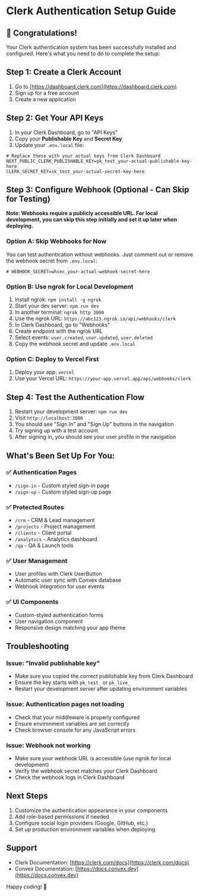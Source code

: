 # Clerk Authentication Setup Guide

## 🎉 Congratulations! 
Your Clerk authentication system has been successfully installed and configured. Here's what you need to do to complete the setup:

## Step 1: Create a Clerk Account
1. Go to [https://dashboard.clerk.com](https://dashboard.clerk.com)
2. Sign up for a free account
3. Create a new application

## Step 2: Get Your API Keys
1. In your Clerk Dashboard, go to "API Keys"
2. Copy your **Publishable Key** and **Secret Key**
3. Update your `.env.local` file:

```env
# Replace these with your actual keys from Clerk Dashboard
NEXT_PUBLIC_CLERK_PUBLISHABLE_KEY=pk_test_your-actual-publishable-key-here
CLERK_SECRET_KEY=sk_test_your-actual-secret-key-here
```

## Step 3: Configure Webhook (Optional - Can Skip for Testing)
**Note: Webhooks require a publicly accessible URL. For local development, you can skip this step initially and set it up later when deploying.**

### Option A: Skip Webhooks for Now
You can test authentication without webhooks. Just comment out or remove the webhook secret from `.env.local`:
```env
# WEBHOOK_SECRET=whsec_your-actual-webhook-secret-here
```

### Option B: Use ngrok for Local Development
1. Install ngrok: `npm install -g ngrok`
2. Start your dev server: `npm run dev`
3. In another terminal: `ngrok http 3000`
4. Use the ngrok URL: `https://abc123.ngrok.io/api/webhooks/clerk`
5. In Clerk Dashboard, go to "Webhooks"
6. Create endpoint with the ngrok URL
7. Select events: `user.created`, `user.updated`, `user.deleted`
8. Copy the webhook secret and update `.env.local`

### Option C: Deploy to Vercel First
1. Deploy your app: `vercel`
2. Use your Vercel URL: `https://your-app.vercel.app/api/webhooks/clerk`

## Step 4: Test the Authentication Flow
1. Restart your development server: `npm run dev`
2. Visit `http://localhost:3000`
3. You should see "Sign In" and "Sign Up" buttons in the navigation
4. Try signing up with a test account
5. After signing in, you should see your user profile in the navigation

## What's Been Set Up For You:

### ✅ Authentication Pages
- `/sign-in` - Custom styled sign-in page
- `/sign-up` - Custom styled sign-up page

### ✅ Protected Routes
- `/crm` - CRM & Lead management
- `/projects` - Project management
- `/clients` - Client portal
- `/analytics` - Analytics dashboard
- `/qa` - QA & Launch tools

### ✅ User Management
- User profiles with Clerk UserButton
- Automatic user sync with Convex database
- Webhook integration for user events

### ✅ UI Components
- Custom-styled authentication forms
- User navigation component
- Responsive design matching your app theme

## Troubleshooting

### Issue: "Invalid publishable key"
- Make sure you copied the correct publishable key from Clerk Dashboard
- Ensure the key starts with `pk_test_` or `pk_live_`
- Restart your development server after updating environment variables

### Issue: Authentication pages not loading
- Check that your middleware is properly configured
- Ensure environment variables are set correctly
- Check browser console for any JavaScript errors

### Issue: Webhook not working
- Make sure your webhook URL is accessible (use ngrok for local development)
- Verify the webhook secret matches your Clerk Dashboard
- Check the webhook logs in Clerk Dashboard

## Next Steps
1. Customize the authentication appearance in your components
2. Add role-based permissions if needed
3. Configure social login providers (Google, GitHub, etc.)
4. Set up production environment variables when deploying

## Support
- Clerk Documentation: [https://clerk.com/docs](https://clerk.com/docs)
- Convex Documentation: [https://docs.convex.dev](https://docs.convex.dev)

Happy coding! 🚀